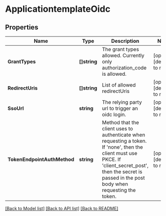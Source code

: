 # ApplicationtemplateOidc

## Properties
Name | Type | Description | Notes
------------ | ------------- | ------------- | -------------
**GrantTypes** | **[]string** | The grant types allowed. Currently only authorization_code is allowed. | [optional] [default to null]
**RedirectUris** | **[]string** | List of allowed redirectUris | [optional] [default to null]
**SsoUrl** | **string** | The relying party url to trigger an oidc login. | [optional] [default to null]
**TokenEndpointAuthMethod** | **string** | Method that the client uses to authenticate when requesting a token. If &#39;none&#39;, then the client must use PKCE. If &#39;client_secret_post&#39;, then the secret is passed in the post body when requesting the token. | [optional] [default to null]

[[Back to Model list]](../README.md#documentation-for-models) [[Back to API list]](../README.md#documentation-for-api-endpoints) [[Back to README]](../README.md)


